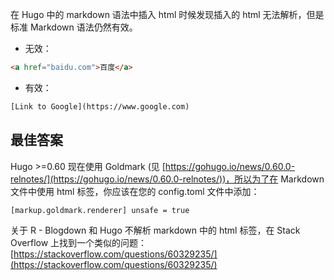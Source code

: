 在 Hugo 中的 markdown 语法中插入 html 时候发现插入的 html 无法解析，但是标准 Markdown 语法仍然有效。

- 无效：

```html
<a href="baidu.com">百度</a>
```

- 有效：

```html
[Link to Google](https://www.google.com)
```

## 最佳答案

Hugo >=0.60 现在使用 Goldmark (见 [https://gohugo.io/news/0.60.0-relnotes/](https://gohugo.io/news/0.60.0-relnotes/))，所以为了在 Markdown 文件中使用 html 标签，你应该在您的 config.toml 文件中添加：

```html
[markup.goldmark.renderer] unsafe = true
```

关于 R - Blogdown 和 Hugo 不解析 markdown 中的 html 标签，在 Stack Overflow 上找到一个类似的问题： [https://stackoverflow.com/questions/60329235/](https://stackoverflow.com/questions/60329235/)
